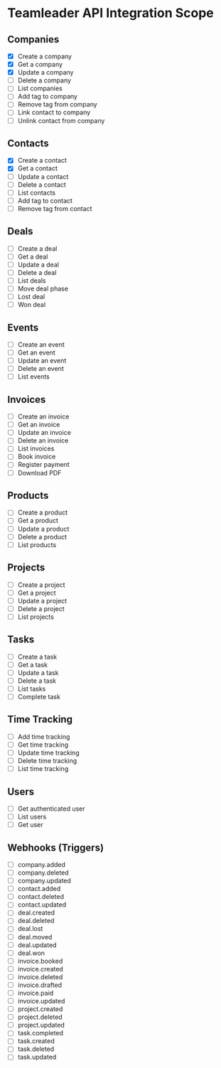 # Teamleader API Integration Scope

## Companies
- [x] Create a company
- [x] Get a company
- [x] Update a company
- [ ] Delete a company
- [ ] List companies
- [ ] Add tag to company
- [ ] Remove tag from company
- [ ] Link contact to company
- [ ] Unlink contact from company

## Contacts
- [x] Create a contact
- [x] Get a contact
- [ ] Update a contact
- [ ] Delete a contact
- [ ] List contacts
- [ ] Add tag to contact
- [ ] Remove tag from contact

## Deals
- [ ] Create a deal
- [ ] Get a deal
- [ ] Update a deal
- [ ] Delete a deal
- [ ] List deals
- [ ] Move deal phase
- [ ] Lost deal
- [ ] Won deal

## Events
- [ ] Create an event
- [ ] Get an event
- [ ] Update an event
- [ ] Delete an event
- [ ] List events

## Invoices
- [ ] Create an invoice
- [ ] Get an invoice
- [ ] Update an invoice
- [ ] Delete an invoice
- [ ] List invoices
- [ ] Book invoice
- [ ] Register payment
- [ ] Download PDF

## Products
- [ ] Create a product
- [ ] Get a product
- [ ] Update a product
- [ ] Delete a product
- [ ] List products

## Projects
- [ ] Create a project
- [ ] Get a project
- [ ] Update a project
- [ ] Delete a project
- [ ] List projects

## Tasks
- [ ] Create a task
- [ ] Get a task
- [ ] Update a task
- [ ] Delete a task
- [ ] List tasks
- [ ] Complete task

## Time Tracking
- [ ] Add time tracking
- [ ] Get time tracking
- [ ] Update time tracking
- [ ] Delete time tracking
- [ ] List time tracking

## Users
- [ ] Get authenticated user
- [ ] List users
- [ ] Get user

## Webhooks (Triggers)
- [ ] company.added
- [ ] company.deleted
- [ ] company.updated
- [ ] contact.added 
- [ ] contact.deleted
- [ ] contact.updated
- [ ] deal.created
- [ ] deal.deleted
- [ ] deal.lost
- [ ] deal.moved
- [ ] deal.updated
- [ ] deal.won
- [ ] invoice.booked
- [ ] invoice.created
- [ ] invoice.deleted
- [ ] invoice.drafted
- [ ] invoice.paid
- [ ] invoice.updated
- [ ] project.created
- [ ] project.deleted
- [ ] project.updated
- [ ] task.completed
- [ ] task.created
- [ ] task.deleted
- [ ] task.updated
